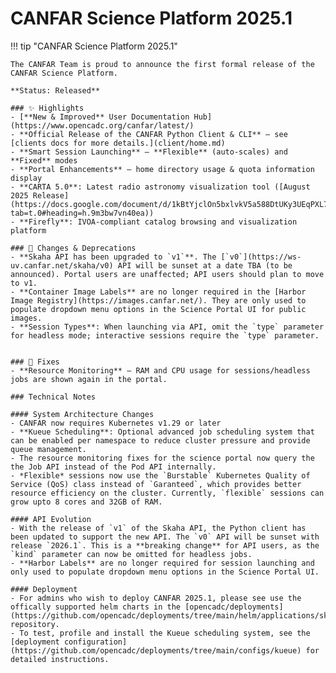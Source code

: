 # CANFAR Science Platform 2025.1

!!! tip "CANFAR Science Platform 2025.1"

    The CANFAR Team is proud to announce the first formal release of the CANFAR Science Platform.
    
    **Status: Released**

    ### ✨ Highlights
    - [**New & Improved** User Documentation Hub](https://www.opencadc.org/canfar/latest/)
    - **Official Release of the CANFAR Python Client & CLI** — see [clients docs for more details.](client/home.md)
    - **Smart Session Launching** — **Flexible** (auto-scales) and **Fixed** modes
    - **Portal Enhancements** — home directory usage & quota information display
    - **CARTA 5.0**: Latest radio astronomy visualization tool ([August 2025 Release](https://docs.google.com/document/d/1kBtYjclOn5bxlvkV5a588DtUKy3UEqPXL78IiTVAMUk/edit?tab=t.0#heading=h.9m3bw7vn40ea))
    - **Firefly**: IVOA-compliant catalog browsing and visualization platform

    ### 📝 Changes & Deprecations
    - **Skaha API has been upgraded to `v1`**. The [`v0`](https://ws-uv.canfar.net/skaha/v0) API will be sunset at a date TBA (to be announced). Portal users are unaffected; API users should plan to move to v1.
    - **Container Image Labels** are no longer required in the [Harbor Image Registry](https://images.canfar.net/). They are only used to populate dropdown menu options in the Science Portal UI for public images.
    - **Session Types**: When launching via API, omit the `type` parameter for headless mode; interactive sessions require the `type` parameter.
    

    ### 🐛 Fixes
    - **Resource Monitoring** — RAM and CPU usage for sessions/headless jobs are shown again in the portal.  

    ### Technical Notes

    #### System Architecture Changes
    - CANFAR now requires Kubernetes v1.29 or later
    - **Kueue Scheduling**: Optional advanced job scheduling system that can be enabled per namespace to reduce cluster pressure and provide queue management.
    - The resource monitoring fixes for the science portal now query the the Job API instead of the Pod API internally.
    - *Flexible* sessions now use the `Burstable` Kubernetes Quality of Service (QoS) class instead of `Garanteed`, which provides better resource efficiency on the cluster. Currently, `flexible` sessions can grow upto 8 cores and 32GB of RAM.

    #### API Evolution
    - With the release of `v1` of the Skaha API, the Python client has been updated to support the new API. The `v0` API will be sunset with release `2026.1`. This is a **breaking change** for API users, as the `kind` parameter can now be omitted for headless jobs.
    - **Harbor Labels** are no longer required for session launching and only used to populate dropdown menu options in the Science Portal UI.

    #### Deployment
    - For admins who wish to deploy CANFAR 2025.1, please see use the offically supported helm charts in the [opencadc/deployments](https://github.com/opencadc/deployments/tree/main/helm/applications/skaha) repository.
    - To test, profile and install the Kueue scheduling system, see the [deployment configuration](https://github.com/opencadc/deployments/tree/main/configs/kueue) for detailed instructions.